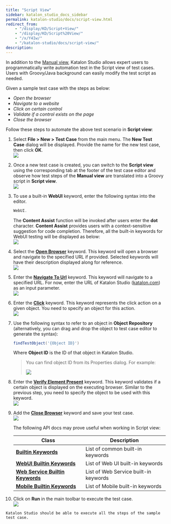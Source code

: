 ```yaml
---
title: "Script View" 
sidebar: katalon_studio_docs_sidebar
permalink: katalon-studio/docs/script-view.html 
redirect_from:
    - "/display/KD/Script+View/"
    - "/display/KD/Script%20View/"
    - "/x/Y4Iw/"
    - "/katalon-studio/docs/script-view/"
description: 
---
```

In addition to the [Manual view](/display/KD/Test+Case+Manual+View), Katalon Studio allows expert users to programmatically write automation test in the Script view of test cases. Users with Groovy/Java background can easily modify the test script as needed.

Given a sample test case with the steps as below:

*   _Open the browser_
*   _Navigate to a website_
*   _Click on certain control_
*   _Validate if a control exists on the page_
*   _Close the browser_

Follow these steps to automate the above test scenario in **Script view**:

1.  Select **File > New > Test Case** from the main menu. The **New Test Case** dialog will be displayed. Provide the name for the new test case, then click **OK**.  
    ![](https://github.com/katalon-studio/docs-images/raw/master/katalon-studio/docs/script-view/image2017-2-15-93A593A10.png)  
      
    
2.  Once a new test case is created, you can switch to the **Script view** using the corresponding tab at the footer of the test case editor and observe how test steps of the **Manual view** are translated into a Groovy script in **Script view**.  
    ![](https://github.com/katalon-studio/docs-images/raw/master/katalon-studio/docs/script-view/image2017-6-30-193A243A19.png)  
      
    
3.  To use a built-in **WebUI** keyword, enter the following syntax into the editor. 
    
    ```groovy
    WebUI.
    ```
    
      
    The **Content Assist** function will be invoked after users enter the **dot** character. **Content Assist** provides users with a context-sensitive suggestion for code completion. Therefore, all the built-in keywords for WebUI testing will be displayed as below:  
    ![](https://github.com/katalon-studio/docs-images/raw/master/katalon-studio/docs/script-view/image2017-6-30-193A253A5.png)  
      
    
4.  Select the **[Open Browser](/display/KD/%5BWebUI%5D+Open+Browser)** keyword. This keyword will open a browser and navigate to the specified URL if provided. Selected keywords will have their description displayed along for reference.  
    ![](https://github.com/katalon-studio/docs-images/raw/master/katalon-studio/docs/script-view/image2017-6-30-193A283A19.png)  
      
    
5.  Enter the **[Navigate To Url](/display/KD/%5BWebUI%5D+Navigate+to+Url)** keyword. This keyword will navigate to a specified URL. For now, enter the URL of Katalon Studio ([katalon.com](http://katalon.com)) as an input parameter.  
    ![](https://github.com/katalon-studio/docs-images/raw/master/katalon-studio/docs/script-view/image2017-6-30-193A293A21.png)  
      
    
6.  Enter the **[Click](/display/KD/%5BWebUI%5D+Click)** keyword. This keyword represents the click action on a given object. You need to specify an object for this action.    
    ![](https://github.com/katalon-studio/docs-images/raw/master/katalon-studio/docs/script-view/image2017-6-30-193A293A41.png)  
      
    
7.  Use the following syntax to refer to an object in **Object Repository** (alternatively, you can drag and drop the object to test case editor to generate the syntax):
    
    ```groovy
    findTestObject('{Object ID}')
    ```
    
    Where **Object ID** is the ID of that object in Katalon Studio.
    
    > You can find object ID from its Properties dialog. For example:
    > 
    > ![](https://github.com/katalon-studio/docs-images/raw/master/katalon-studio/docs/script-view/image2017-2-15-133A183A7.png)
    
8.  Enter the **[Verify Element Present](/display/KD/%5BWebUI%5D+Verify+Element+Present)** keyword. This keyword validates if a certain object is displayed on the executing browser. Similar to the previous step, you need to specify the object to be used with this keyword.  
    ![](https://github.com/katalon-studio/docs-images/raw/master/katalon-studio/docs/script-view/image2017-2-15-133A263A9.png)  
      
    
9.  Add the **[Close Browser](/display/KD/%5BWebUI%5D+Close+Browser)** keyword and save your test case.  
    ![](https://github.com/katalon-studio/docs-images/raw/master/katalon-studio/docs/script-view/image2017-2-15-133A273A9.png)  
      
    The following API docs may prove useful when working in Script view:
    
    | Class | Description |
    | --- | --- |
    | **[Builtin Keywords](http://api-docs.katalon.com/studio/v4.6.0.2/api/com/kms/katalon/core/keyword/BuiltinKeywords.html)** | List of common built-in keywords |
    | **[WebUI Builtin Keywords](http://api-docs.katalon.com/studio/v4.6.0.2/api/com/kms/katalon/core/webui/keyword/WebUiBuiltInKeywords.html)** | List of Web UI built-in keywords |
    | **[Web Service Builtin Keywords](http://api-docs.katalon.com/studio/v4.6.0.2/api/com/kms/katalon/core/webservice/keyword/WSBuiltInKeywords.html)** | List of Web Service built-in keywords |
    | **[Mobile Builtin Keywords](http://api-docs.katalon.com/studio/v4.6.0.2/api/com/kms/katalon/core/mobile/keyword/MobileBuiltInKeywords.html)** | List of Mobile built-in keywords |
    
      
      
    
10.  Click on **Run** in the main toolbar to execute the test case.   
    ![](https://github.com/katalon-studio/docs-images/raw/master/katalon-studio/docs/script-view/image2017-8-11-103A563A26.png)  
      
    Katalon Studio should be able to execute all the steps of the sample test case.
